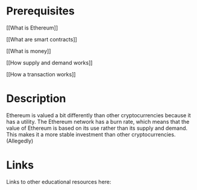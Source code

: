 # Prerequisites
[[What is Ethereum]]


[[What are smart contracts]]


[[What is money]]


[[How supply and demand works]]


[[How a transaction works]]

# Description
Ethereum is valued a bit differently than other cryptocurrencies because it has a utility. The Ethereum network has a burn rate, which means that the value of Ethereum is based on its use rather than its supply and demand. This makes it a more stable investment than other cryptocurrencies. (Allegedly)

# Links
Links to other educational resources here: